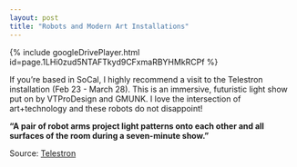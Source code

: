 ```yaml
---
layout: post
title: "Robots and Modern Art Installations"
---
```


{% include googleDrivePlayer.html id=page.1LHi0zud5NTAFTkyd9CFxmaRBYHMkRCPf %}

If you’re based in SoCal, I highly recommend a visit to the Telestron installation (Feb 23 - March 28). This is an immersive, futuristic light show put on by VTProDesign and GMUNK. I love the intersection of art+technology and these robots do not disappoint!

**“A pair of robot arms project light patterns onto each other and all surfaces of the room during a seven-minute show.”**

Source: [Telestron](https://telestron.splashthat.com/)
